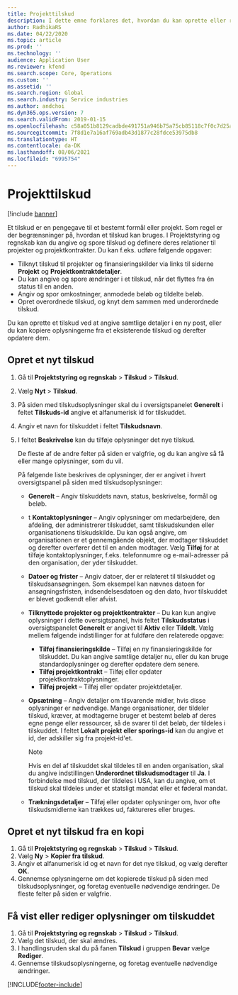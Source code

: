 ```yaml
---
title: Projekttilskud
description: I dette emne forklares det, hvordan du kan oprette eller redigere et tilskud.
author: RadhikaRS
ms.date: 04/22/2020
ms.topic: article
ms.prod: ''
ms.technology: ''
audience: Application User
ms.reviewer: kfend
ms.search.scope: Core, Operations
ms.custom: ''
ms.assetid: ''
ms.search.region: Global
ms.search.industry: Service industries
ms.author: andchoi
ms.dyn365.ops.version: 7
ms.search.validFrom: 2019-01-15
ms.openlocfilehash: c58a051b8129cadbde491751a946b75a75cb85118c7f0c7d25a06d322ffea596
ms.sourcegitcommit: 7f8d1e7a16af769adb43d1877c28fdce53975db8
ms.translationtype: HT
ms.contentlocale: da-DK
ms.lasthandoff: 08/06/2021
ms.locfileid: "6995754"
---
```

# <a name="project-grants"></a>Projekttilskud

[!include [banner](../includes/banner.md)]

Et tilskud er en pengegave til et bestemt formål eller projekt. Som regel er der begrænsninger på, hvordan et tilskud kan bruges. I Projektstyring og regnskab kan du angive og spore tilskud og definere deres relationer til projekter og projektkontrakter. Du kan f.eks. udføre følgende opgaver:

- Tilknyt tilskud til projekter og finansieringskilder via links til siderne **Projekt** og **Projektkontraktdetaljer**.
- Du kan angive og spore ændringer i et tilskud, når det flyttes fra én status til en anden.
- Angiv og spor omkostninger, anmodede beløb og tildelte beløb.
- Opret overordnede tilskud, og knyt dem sammen med underordnede tilskud.

Du kan oprette et tilskud ved at angive samtlige detaljer i en ny post, eller du kan kopiere oplysningerne fra et eksisterende tilskud og derefter opdatere dem.

## <a name="create-a-new-grant"></a>Opret et nyt tilskud

1. Gå til **Projektstyring og regnskab** \> **Tilskud** \> **Tilskud**.
2. Vælg **Nyt** \> **Tilskud**.
3. På siden med tilskudsoplysninger skal du i oversigtspanelet **Generelt** i feltet **Tilskuds-id** angive et alfanumerisk id for tilskuddet.
4. Angiv et navn for tilskuddet i feltet **Tilskudsnavn**.
5. I feltet **Beskrivelse** kan du tilføje oplysninger det nye tilskud.

    De fleste af de andre felter på siden er valgfrie, og du kan angive så få eller mange oplysninger, som du vil.

    På følgende liste beskrives de oplysninger, der er angivet i hvert oversigtspanel på siden med tilskudsoplysninger:

    - **Generelt** – Angiv tilskuddets navn, status, beskrivelse, formål og beløb.
    - t **Kontaktoplysninger** – Angiv oplysninger om medarbejdere, den afdeling, der administrerer tilskuddet, samt tilskudskunden eller organisationens tilskudskilde. Du kan også angive, om organisationen er et gennemgående objekt, der modtager tilskuddet og derefter overfører det til en anden modtager. Vælg **Tilføj** for at tilføje kontaktoplysninger, f.eks. telefonnumre og e-mail-adresser på den organisation, der yder tilskuddet.
    - **Datoer og frister** – Angiv datoer, der er relateret til tilskuddet og tilskudsansøgningen. Som eksempel kan nævnes datoen for ansøgningsfristen, indsendelsesdatoen og den dato, hvor tilskuddet er blevet godkendt eller afvist.
    - **Tilknyttede projekter og projektkontrakter** – Du kan kun angive oplysninger i dette oversigtspanel, hvis feltet **Tilskudsstatus** i oversigtspanelet **Generelt** er angivet til **Aktiv** eller **Tildelt**. Vælg mellem følgende indstillinger for at fuldføre den relaterede opgave:

        - **Tilføj finansieringskilde** – Tilføj en ny finansieringskilde for tilskuddet. Du kan angive samtlige detaljer nu, eller du kan bruge standardoplysninger og derefter opdatere dem senere.
        - **Tilføj projektkontrakt** – Tilføj eller opdater projektkontraktoplysninger.
        - **Tilføj projekt** – Tilføj eller opdater projektdetaljer.

    - **Opsætning** – Angiv detaljer om tilsvarende midler, hvis disse oplysninger er nødvendige. Mange organisationer, der tildeler tilskud, kræver, at modtagerne bruger et bestemt beløb af deres egne penge eller ressourcer, så de svarer til det beløb, der tildeles i tilskuddet. I feltet **Lokalt projekt eller sporings-id** kan du angive et id, der adskiller sig fra projekt-id'et.

        > [!NOTE]
        > Hvis en del af tilskuddet skal tildeles til en anden organisation, skal du angive indstillingen **Underordnet tilskudsmodtager** til **Ja**. I forbindelse med tilskud, der tildeles i USA, kan du angive, om et tilskud skal tildeles under et statsligt mandat eller et føderal mandat.

    - **Trækningsdetaljer** – Tilføj eller opdater oplysninger om, hvor ofte tilskudsmidlerne kan trækkes ud, faktureres eller bruges.

## <a name="create-a-new-grant-from-a-copy"></a>Opret et nyt tilskud fra en kopi

1. Gå til **Projektstyring og regnskab** \> **Tilskud** \> **Tilskud**.
2. Vælg **Ny** \> **Kopier fra tilskud**.
3. Angiv et alfanumerisk id og et navn for det nye tilskud, og vælg derefter **OK**.
4. Gennemse oplysningerne om det kopierede tilskud på siden med tilskudsoplysninger, og foretag eventuelle nødvendige ændringer. De fleste felter på siden er valgfrie.

## <a name="view-or-modify-grant-details"></a>Få vist eller rediger oplysninger om tilskuddet

1. Gå til **Projektstyring og regnskab** \> **Tilskud** \> **Tilskud**.
2. Vælg det tilskud, der skal ændres.
3. I handlingsruden skal du på fanen **Tilskud** i gruppen **Bevar** vælge **Rediger**.
4. Gennemse tilskudsoplysningerne, og foretag eventuelle nødvendige ændringer.


[!INCLUDE[footer-include](../includes/footer-banner.md)]